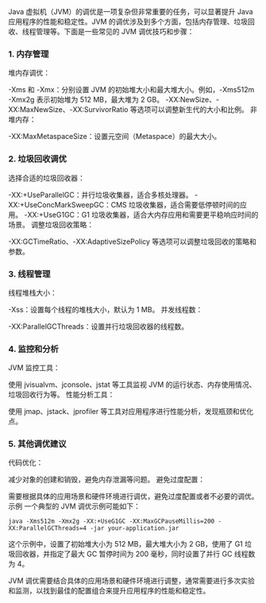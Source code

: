 Java 虚拟机（JVM）的调优是一项复杂但非常重要的任务，可以显著提升 Java 应用程序的性能和稳定性。JVM 的调优涉及到多个方面，包括内存管理、垃圾回收、线程管理等。下面是一些常见的 JVM 调优技巧和步骤：

### 1. 内存管理
堆内存调优：

-Xms 和 -Xmx：分别设置 JVM 的初始堆大小和最大堆大小。例如，-Xms512m -Xmx2g 表示初始堆为 512 MB，最大堆为 2 GB。
-XX:NewSize、-XX:MaxNewSize、-XX:SurvivorRatio 等选项可以调整新生代的大小和比例。
非堆内存：

-XX:MaxMetaspaceSize：设置元空间（Metaspace）的最大大小。
### 2. 垃圾回收调优
选择合适的垃圾回收器：

-XX:+UseParallelGC：并行垃圾收集器，适合多核处理器。
-XX:+UseConcMarkSweepGC：CMS 垃圾收集器，适合需要低停顿时间的应用。
-XX:+UseG1GC：G1 垃圾收集器，适合大内存应用和需要更平稳响应时间的场景。
调整垃圾回收策略：

-XX:GCTimeRatio、-XX:AdaptiveSizePolicy 等选项可以调整垃圾回收的策略和参数。
### 3. 线程管理
线程堆栈大小：

-Xss：设置每个线程的堆栈大小，默认为 1 MB。
并发线程数：

-XX:ParallelGCThreads：设置并行垃圾回收器的线程数。
### 4. 监控和分析
JVM 监控工具：

使用 jvisualvm、jconsole、jstat 等工具监视 JVM 的运行状态、内存使用情况、垃圾回收行为等。
性能分析工具：

使用 jmap、jstack、jprofiler 等工具对应用程序进行性能分析，发现瓶颈和优化点。
### 5. 其他调优建议
代码优化：

减少对象的创建和销毁，避免内存泄漏等问题。
避免过度配置：

需要根据具体的应用场景和硬件环境进行调优，避免过度配置或者不必要的调优。
示例
一个典型的 JVM 调优示例可能如下：
```
java -Xms512m -Xmx2g -XX:+UseG1GC -XX:MaxGCPauseMillis=200 -XX:ParallelGCThreads=4 -jar your-application.jar
```
这个示例中，设置了初始堆大小为 512 MB，最大堆大小为 2 GB，使用了 G1 垃圾回收器，并指定了最大 GC 暂停时间为 200 毫秒，同时设置了并行 GC 线程数为 4。

JVM 调优需要结合具体的应用场景和硬件环境进行调整，通常需要进行多次实验和监测，以找到最佳的配置组合来提升应用程序的性能和稳定性。